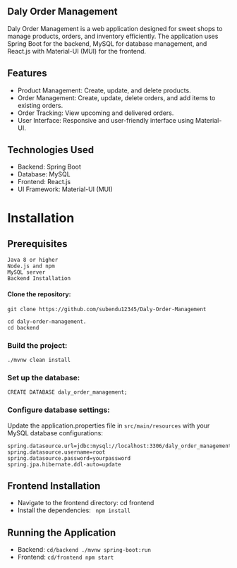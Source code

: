 
## Daly Order Management
Daly Order Management is a web application designed for sweet shops to manage products, orders, and inventory efficiently. The application uses Spring Boot for the backend, MySQL for database management, and React.js with Material-UI (MUI) for the frontend.

## Features
- Product Management: Create, update, and delete products.
- Order Management: Create, update, delete orders, and add items to existing orders.
- Order Tracking: View upcoming and delivered orders.
- User Interface: Responsive and user-friendly interface using Material-UI.

## Technologies Used

- Backend: Spring Boot
- Database: MySQL
- Frontend: React.js
- UI Framework: Material-UI (MUI)

# Installation
## Prerequisites
    Java 8 or higher
    Node.js and npm
    MySQL server
    Backend Installation

#### Clone the repository: 
    git clone https://github.com/subendu12345/Daly-Order-Management

    cd daly-order-management.
    cd backend

### Build the project:
    ./mvnw clean install

### Set up the database:
    CREATE DATABASE daly_order_management;

### Configure database settings:

Update the application.properties file in ```src/main/resources``` with your MySQL database configurations:
```
spring.datasource.url=jdbc:mysql://localhost:3306/daly_order_management
spring.datasource.username=root
spring.datasource.password=yourpassword
spring.jpa.hibernate.ddl-auto=update
```
## Frontend Installation
   - Navigate to the frontend directory:
    cd frontend
  - Install the dependencies: ``` npm install```
## Running the Application
  - Backend: ```cd/backend ./mvnw spring-boot:run```
  - Frontend: ```cd/frontend npm start ```
  
    





